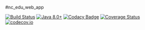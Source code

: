#nc_edu_web_app

[![Build Status](https://semaphoreci.com/api/v1/vinogradov-max97/nc_edu_web_app/branches/master/shields_badge.svg)](https://semaphoreci.com/vinogradov-max97/nc_edu_web_app)
[![Java 8.0+](https://img.shields.io/badge/java-8.0%2b-green.svg)](http://www.oracle.com/technetwork/java/javase/downloads/index.html)
[![Codacy Badge](https://api.codacy.com/project/badge/grade/c2a73d2620a3469b9c681e4534f1e246)](https://www.codacy.com/app/vinogradov-max97/nc_edu_web_app)
[![Coverage Status](https://coveralls.io/repos/github/MaxVinogradov/nc_edu_web_app/badge.svg?branch=master)](https://coveralls.io/github/MaxVinogradov/nc_edu_web_app?branch=master)
[![codecov.io](https://codecov.io/github/MaxVinogradov/nc_edu_web_app/coverage.svg?branch=master)](https://codecov.io/github/MaxVinogradov/nc_edu_web_app?branch=master)
